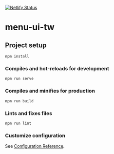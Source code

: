 [![Netlify Status](https://api.netlify.com/api/v1/badges/63d2cfad-63bd-4e35-8a06-bfff4078d772/deploy-status)](https://app.netlify.com/sites/flamboyant-euclid-6fcb57/deploys)

# menu-ui-tw

## Project setup

```
npm install
```

### Compiles and hot-reloads for development

```
npm run serve
```

### Compiles and minifies for production

```
npm run build
```

### Lints and fixes files

```
npm run lint
```

### Customize configuration

See [Configuration Reference](https://cli.vuejs.org/config/).
